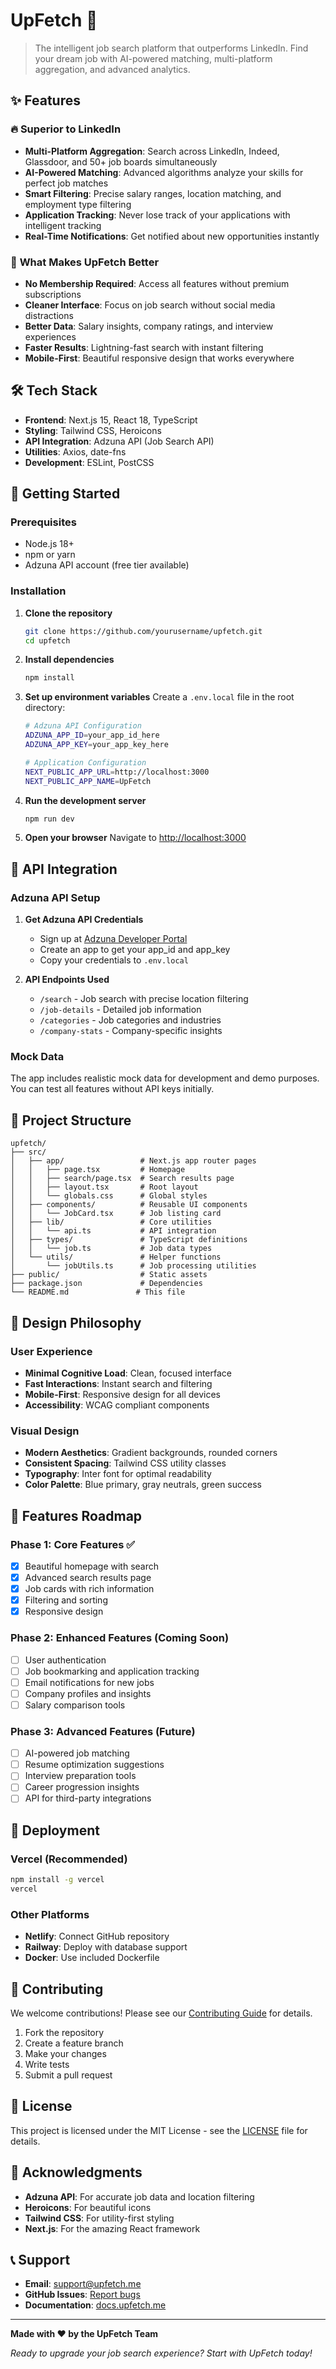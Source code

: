 # UpFetch 🚀

> The intelligent job search platform that outperforms LinkedIn. Find your dream job with AI-powered matching, multi-platform aggregation, and advanced analytics.

## ✨ Features

### 🔥 **Superior to LinkedIn**
- **Multi-Platform Aggregation**: Search across LinkedIn, Indeed, Glassdoor, and 50+ job boards simultaneously
- **AI-Powered Matching**: Advanced algorithms analyze your skills for perfect job matches
- **Smart Filtering**: Precise salary ranges, location matching, and employment type filtering
- **Application Tracking**: Never lose track of your applications with intelligent tracking
- **Real-Time Notifications**: Get notified about new opportunities instantly

### 🎯 **What Makes UpFetch Better**
- **No Membership Required**: Access all features without premium subscriptions
- **Cleaner Interface**: Focus on job search without social media distractions
- **Better Data**: Salary insights, company ratings, and interview experiences
- **Faster Results**: Lightning-fast search with instant filtering
- **Mobile-First**: Beautiful responsive design that works everywhere

## 🛠️ Tech Stack

- **Frontend**: Next.js 15, React 18, TypeScript
- **Styling**: Tailwind CSS, Heroicons
- **API Integration**: Adzuna API (Job Search API)
- **Utilities**: Axios, date-fns
- **Development**: ESLint, PostCSS

## 🚀 Getting Started

### Prerequisites
- Node.js 18+ 
- npm or yarn
- Adzuna API account (free tier available)

### Installation

1. **Clone the repository**
   ```bash
   git clone https://github.com/yourusername/upfetch.git
   cd upfetch
   ```

2. **Install dependencies**
   ```bash
   npm install
   ```

3. **Set up environment variables**
   Create a `.env.local` file in the root directory:
   ```bash
   # Adzuna API Configuration
   ADZUNA_APP_ID=your_app_id_here
   ADZUNA_APP_KEY=your_app_key_here
   
   # Application Configuration
   NEXT_PUBLIC_APP_URL=http://localhost:3000
   NEXT_PUBLIC_APP_NAME=UpFetch
   ```

4. **Run the development server**
   ```bash
   npm run dev
   ```

5. **Open your browser**
   Navigate to [http://localhost:3000](http://localhost:3000)

## 🔧 API Integration

### Adzuna API Setup

1. **Get Adzuna API Credentials**
   - Sign up at [Adzuna Developer Portal](https://developer.adzuna.com/)
   - Create an app to get your app_id and app_key
   - Copy your credentials to `.env.local`

2. **API Endpoints Used**
   - `/search` - Job search with precise location filtering
   - `/job-details` - Detailed job information
   - `/categories` - Job categories and industries
   - `/company-stats` - Company-specific insights

### Mock Data
The app includes realistic mock data for development and demo purposes. You can test all features without API keys initially.

## 📁 Project Structure

```
upfetch/
├── src/
│   ├── app/                 # Next.js app router pages
│   │   ├── page.tsx         # Homepage
│   │   ├── search/page.tsx  # Search results page
│   │   ├── layout.tsx       # Root layout
│   │   └── globals.css      # Global styles
│   ├── components/          # Reusable UI components
│   │   └── JobCard.tsx      # Job listing card
│   ├── lib/                 # Core utilities
│   │   └── api.ts           # API integration
│   ├── types/               # TypeScript definitions
│   │   └── job.ts           # Job data types
│   └── utils/               # Helper functions
│       └── jobUtils.ts      # Job processing utilities
├── public/                  # Static assets
├── package.json             # Dependencies
└── README.md               # This file
```

## 🎨 Design Philosophy

### User Experience
- **Minimal Cognitive Load**: Clean, focused interface
- **Fast Interactions**: Instant search and filtering
- **Mobile-First**: Responsive design for all devices
- **Accessibility**: WCAG compliant components

### Visual Design
- **Modern Aesthetics**: Gradient backgrounds, rounded corners
- **Consistent Spacing**: Tailwind CSS utility classes
- **Typography**: Inter font for optimal readability
- **Color Palette**: Blue primary, gray neutrals, green success

## 🔮 Features Roadmap

### Phase 1: Core Features ✅
- [x] Beautiful homepage with search
- [x] Advanced search results page
- [x] Job cards with rich information
- [x] Filtering and sorting
- [x] Responsive design

### Phase 2: Enhanced Features (Coming Soon)
- [ ] User authentication
- [ ] Job bookmarking and application tracking
- [ ] Email notifications for new jobs
- [ ] Company profiles and insights
- [ ] Salary comparison tools

### Phase 3: Advanced Features (Future)
- [ ] AI-powered job matching
- [ ] Resume optimization suggestions
- [ ] Interview preparation tools
- [ ] Career progression insights
- [ ] API for third-party integrations

## 🚀 Deployment

### Vercel (Recommended)
```bash
npm install -g vercel
vercel
```

### Other Platforms
- **Netlify**: Connect GitHub repository
- **Railway**: Deploy with database support
- **Docker**: Use included Dockerfile

## 🤝 Contributing

We welcome contributions! Please see our [Contributing Guide](CONTRIBUTING.md) for details.

1. Fork the repository
2. Create a feature branch
3. Make your changes
4. Write tests
5. Submit a pull request

## 📄 License

This project is licensed under the MIT License - see the [LICENSE](LICENSE) file for details.

## 🙏 Acknowledgments

- **Adzuna API**: For accurate job data and location filtering
- **Heroicons**: For beautiful icons
- **Tailwind CSS**: For utility-first styling
- **Next.js**: For the amazing React framework

## 📞 Support

- **Email**: support@upfetch.me
- **GitHub Issues**: [Report bugs](https://github.com/yourusername/upfetch/issues)
- **Documentation**: [docs.upfetch.me](https://docs.upfetch.me)

---

**Made with ❤️ by the UpFetch Team**

*Ready to upgrade your job search experience? Start with UpFetch today!* 